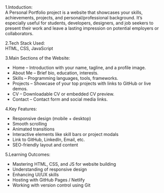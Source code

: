 1.Intoduction:<br>
A Personal Portfolio project is a website that showcases your skills, achievements, projects, and personal/professional background. It’s especially useful for students, developers, designers, and job seekers to present their work and leave a lasting impression on potential employers or collaborators.

2.Tech Stack Used:<br>
HTML, CSS, JavaScript

3.Main Sections of the Website:<br>
* Home – Introduction with your name, tagline, and a profile image.
* About Me – Brief bio, education, interests.
* Skills – Programming languages, tools, frameworks.
* Projects – Showcase of your top projects with links to GitHub or live demos.
* CV – Downloadable CV or embedded CV preview.
* Contact – Contact form and social media links.

4.Key Features:
* Responsive design (mobile + desktop)
* Smooth scrolling
* Animated transitions
* Interactive elements like skill bars or project modals
* Link to GitHub, LinkedIn, Email, etc.
* SEO-friendly layout and content

5.Learning Outcomes:
* Mastering HTML, CSS, and JS for website building
* Understanding of responsive design
* Enhancing UI/UX skills
* Hosting with GitHub Pages / Netlify
* Working with version control using Git



